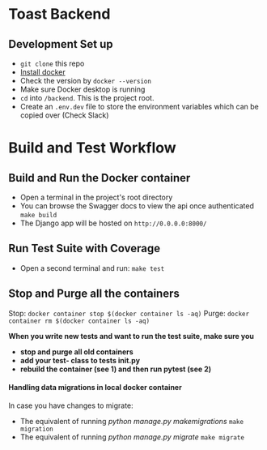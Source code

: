# Toast Backend

## Development Set up
- `git clone` this repo 
- [Install docker](https://docs.docker.com/docker-for-mac/install/)
- Check the version by `docker --version`
- Make sure Docker desktop is running 
- `cd` into `/backend`. This is the project root.
- Create an `.env.dev` file to store the environment variables which can be copied over (Check Slack) 

# Build and Test Workflow
## Build and Run the Docker container
- Open a terminal in the project's root directory
- You can browse the Swagger docs to view the api once authenticated
`make build`
- The Django app will be hosted on `http://0.0.0.0:8000/`
## Run Test Suite with Coverage
- Open a second terminal and run:
`make test`
## Stop and Purge all the containers
  Stop:   `docker container stop $(docker container ls -aq)`
  Purge:  `docker container rm $(docker container ls -aq)`

**When you write new tests and want to run the test suite, make sure you** 
- **stop and purge all old containers** 
- **add your test-<entity> class to tests __init__.py** 
- **rebuild the container (see 1) and then run pytest (see 2)**

#### Handling data migrations in local docker container
In case you have changes to migrate:
- The equivalent of running _python manage.py makemigrations_
`make migration`
- The equivalent of running _python manage.py migrate_
`make migrate`